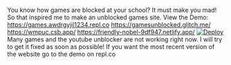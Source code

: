 You know how games are blocked at your school? It must make you mad! So that inspired me to make an unblocked games site. 
View the Demo:
https://games.awdrgyjil1234.repl.co
https://gamesunblocked.glitch.me/
https://wmpuc.csb.app/
https://friendly-nobel-9df947.netlify.app/
[![Deploy](https://www.herokucdn.com/deploy/button.svg)](https://heroku.com/deploy?template=https://github.com/easella/gamers.com/)
Many games and the youtube unblocker are not working right now. I will try to get it fixed as soon as possible! If you want the most recent version of the website go to the demo on repl.co

